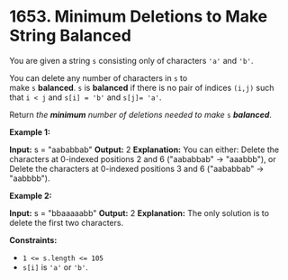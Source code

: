 # 1653. Minimum Deletions to Make String Balanced 

You are given a string `s` consisting only of characters `'a'` and `'b'`​​​​.

You can delete any number of characters in `s` to make `s` **balanced**. `s` is **balanced** if there is no pair of indices `(i,j)` such that `i < j` and `s[i] = 'b'` and `s[j]= 'a'`.

Return _the **minimum** number of deletions needed to make_ `s` _**balanced**_.

**Example 1:**

**Input:** s = "aababbab"
**Output:** 2
**Explanation:** You can either:
Delete the characters at 0-indexed positions 2 and 6 ("aababbab" -> "aaabbb"), or
Delete the characters at 0-indexed positions 3 and 6 ("aababbab" -> "aabbbb").

**Example 2:**

**Input:** s = "bbaaaaabb"
**Output:** 2
**Explanation:** The only solution is to delete the first two characters.

**Constraints:**

- `1 <= s.length <= 105`
- `s[i]` is `'a'` or `'b'`​​.
